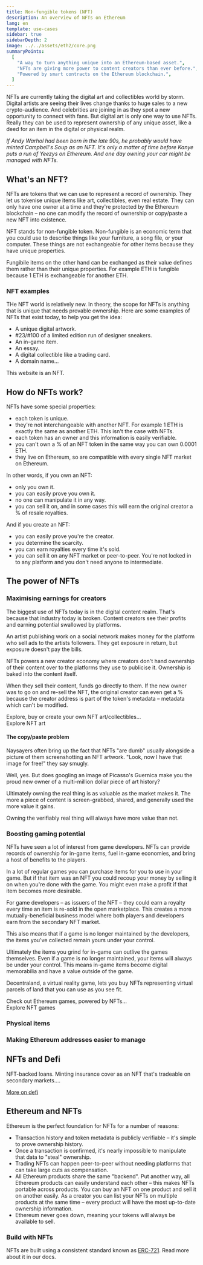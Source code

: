 ```yaml
---
title: Non-fungible tokens (NFT)
description: An overview of NFTs on Ethereum
lang: en
template: use-cases
sidebar: true
sidebarDepth: 2
image: ../../assets/eth2/core.png
summaryPoints:
  [
    "A way to turn anything unique into an Ethereum-based asset.",
    "NFTs are giving more power to content creators than ever before.",
    "Powered by smart contracts on the Ethereum blockchain.",
  ]
---
```


NFTs are currently taking the digital art and collectibles world by storm. Digital artists are seeing their lives change thanks to huge sales to a new crypto-audience. And celebrities are joining in as they spot a new opportunity to connect with fans. But digital art is only one way to use NFTs. Really they can be used to represent ownership of any unique asset, like a deed for an item in the digital or physical realm.

_If Andy Warhol had been born in the late 90s, he probably would have minted Campbell's Soup as an NFT. It's only a matter of time before Kanye puts a run of Yeezys on Ethereum. And one day owning your car might be managed with NFTs._

## What's an NFT?

NFTs are tokens that we can use to represent a record of ownership. They let us tokenise unique items like art, collectibles, even real estate. They can only have one owner at a time and they're protected by the Ethereum blockchain – no one can modify the record of ownership or copy/paste a new NFT into existence.

NFT stands for non-fungible token. Non-fungible is an economic term that you could use to describe things like your furniture, a song file, or your computer. These things are not exchangeable for other items because they have unique properties.

Fungibile items on the other hand can be exchanged as their value defines them rather than their unique properties. For example ETH is fungible because 1 ETH is exchangeable for another ETH.

### NFT examples

THe NFT world is relatively new. In theory, the scope for NFTs is anything that is unique that needs provable ownership. Here are some examples of NFTs that exist today, to help you get the idea:

- A unique digital artwork.
- #23/#100 of a limited edition run of designer sneakers.
- An in-game item.
- An essay.
- A digital collectible like a trading card.
- A domain name...

This website is an NFT.

## How do NFTs work?

NFTs have some special properties:

- each token is unique.
- they're not interchangeable with another NFT. For example 1 ETH is exactly the same as another ETH. This isn't the case with NFTs.
- each token has an owner and this information is easily verifiable.
- you can't own a % of an NFT token in the same way you can own 0.0001 ETH.
- they live on Ethereum, so are compatible with every single NFT market on Ethereum.

In other words, if you own an NFT:

- only you own it.
- you can easily prove you own it.
- no one can manipulate it in any way.
- you can sell it on, and in some cases this will earn the original creator a % of resale royalties.

And if you create an NFT:

- you can easily prove you're the creator.
- you determine the scarcity.
- you can earn royalties every time it's sold.
- you can sell it on any NFT market or peer-to-peer. You're not locked in to any platform and you don't need anyone to intermediate.

## The power of NFTs

### Maximising earnings for creators

The biggest use of NFTs today is in the digital content realm. That's because that industry today is broken. Content creators see their profits and earning potential swallowed by platforms.

An artist publishing work on a social network makes money for the platform who sell ads to the artists followers. They get exposure in return, but exposure doesn't pay the bills.

NFTs powers a new creator economy where creators don't hand ownership of their content over to the platforms they use to publicise it. Ownership is baked into the content itself.

When they sell their content, funds go directly to them. If the new owner was to go on and re-sell the NFT, the original creator can even get a % because the creator address is part of the token's metadata – metadata which can't be modified.

<InfoBanner emoji=":eyes:">
  <div>Explore, buy or create your own NFT art/collectibles...</div>
  <ButtonLink to="/dapps/?category=collectibles">Explore NFT art</ButtonLink>
</InfoBanner>

#### The copy/paste problem

Naysayers often bring up the fact that NFTs "are dumb" usually alongside a picture of them screenshotting an NFT artwork. "Look, now I have that image for free!" they say smugly.

Well, yes. But does googling an image of Picasso's Guernica make you the proud new owner of a multi-million dollar piece of art history?

Ultimately owning the real thing is as valuable as the market makes it. The more a piece of content is screen-grabbed, shared, and generally used the more value it gains.

Owning the verifiably real thing will always have more value than not.

### Boosting gaming potential

NFTs have seen a lot of interest from game developers. NFTs can provide records of ownership for in-game items, fuel in-game economies, and bring a host of benefits to the players.

In a lot of regular games you can purchase items for you to use in your game. But if that item was an NFT you could recoup your money by selling it on when you're done with the game. You might even make a profit if that item becomes more desirable.

For game developers – as issuers of the NFT – they could earn a royalty every time an item is re-sold in the open marketplace. This creates a more mutually-beneficial business model where both players and developers earn from the secondary NFT market.

This also means that if a game is no longer maintained by the developers, the items you've collected remain yours under your control.

Ultimately the items you grind for in-game can outlive the games themselves. Even if a game is no longer maintained, your items will always be under your control. This means in-game items become digital memorabilia and have a value outside of the game.

Decentraland, a virtual reality game, lets you buy NFTs representing virtual parcels of land that you can use as you see fit.

<InfoBanner emoji=":eyes:">
  <div>Check out Ethereum games, powered by NFTs...</div>
  <ButtonLink to="/dapps/?category=gaming">Explore NFT games</ButtonLink>
</InfoBanner>

### Physical items

### Making Ethereum addresses easier to manage

## NFTs and Defi

NFT-backed loans.
Minting insurance cover as an NFT that's tradeable on secondary markets....

[More on defi](/defi/)

## Ethereum and NFTs

Ethereum is the perfect foundation for NFTs for a number of reasons:

- Transaction history and token metadata is publicly verifiable – it's simple to prove ownership history.
- Once a transaction is confirmed, it's nearly impossible to manipulate that data to "steal" ownership.
- Trading NFTs can happen peer-to-peer without needing platforms that can take large cuts as compensation.
- All Ethereum products share the same "backend". Put another way, all Ethereum products can easily understand each other – this makes NFTs portable across products. You can buy an NFT on one product and sell it on another easily. As a creator you can list your NFTs on multiple products at the same time – every product will have the most up-to-date ownership information.
- Ethereum never goes down, meaning your tokens will always be available to sell.

<!-- ## How to NFT

### Buy NFTs

- Foundation
- OpenSea
- Rarible

Want to show off your collection, we recommend Rainbow wallet. They even support rich media NFTs.

<>

<blockquote class="twitter-tweet"><p lang="en" dir="ltr">🎶 hear your NFTs 🌈🔜✨🤫𝙥𝙡𝙪𝙨 3⃞🅳 <a href="https://t.co/IasBswM2fT">pic.twitter.com/IasBswM2fT</a></p>&mdash; Rainbow (@rainbowdotme) <a href="https://twitter.com/rainbowdotme/status/1361161839099445251?ref_src=twsrc%5Etfw">February 15, 2021</a></blockquote> <script async src="https://platform.twitter.com/widgets.js" charset="utf-8"></script>
</>

### Mint NFTs

Want to turn your content into a NFT?

- Foundation
- Other platforms... -->

### Build with NFTs

NFTs are built using a consistent standard known as [ERC-721](/developers/docs/standards/tokens/erc-721/). Read more about it in our docs.
